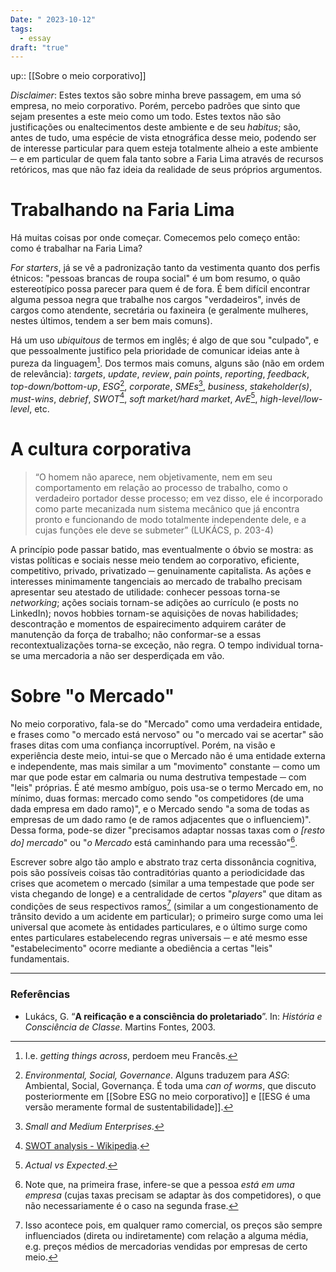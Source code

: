```yaml
---
Date: " 2023-10-12"
tags:
  - essay
draft: "true"
---
```

up:: [[Sobre o meio corporativo]]

*Disclaimer*: Estes textos são sobre minha breve passagem, em uma só empresa, no meio corporativo. Porém, percebo padrões que sinto que sejam presentes a este meio como um todo. Estes textos não são justificações ou enaltecimentos deste ambiente e de seu *habitus*; são, antes de tudo, uma espécie de vista etnográfica desse meio, podendo ser de interesse particular para quem esteja totalmente alheio a este ambiente ─ e em particular de quem fala tanto sobre a Faria Lima através de recursos retóricos, mas que não faz ideia da realidade de seus próprios argumentos.
# Trabalhando na Faria Lima
Há muitas coisas por onde começar. Comecemos pelo começo então: como é trabalhar na Faria Lima?

*For starters*, já se vê a padronização tanto da vestimenta quanto dos perfis étnicos: "pessoas brancas de roupa social" é um bom resumo, o quão estereotípico possa parecer para quem é de fora. É bem difícil encontrar alguma pessoa negra que trabalhe nos cargos "verdadeiros", invés de cargos como atendente, secretária ou faxineira (e geralmente mulheres, nestes últimos, tendem a ser bem mais comuns).

Há um uso *ubiquitous* de termos em inglês; é algo de que sou "culpado", e que pessoalmente justifico pela prioridade de comunicar ideias ante à pureza da linguagem[^1]. Dos termos mais comuns, alguns são (não em ordem de relevância): *targets*, *update*, *review*, *pain points*, *reporting*, *feedback*, *top-down/bottom-up*, *ESG*[^2], *corporate*, *SMEs*[^3], *business*, *stakeholder(s)*, *must-wins*, *debrief*, *SWOT*[^7], *soft market/hard market*, *AvE*[^4], *high-level/low-level*, etc.

# A cultura corporativa
> “O homem não aparece, nem objetivamente, nem em seu comportamento em relação ao processo de trabalho, como o verdadeiro portador desse processo; em vez disso, ele é incorporado como parte mecanizada num sistema mecânico que já encontra pronto e funcionando de modo totalmente independente dele, e a cujas funções ele deve se submeter” (LUKÁCS, p. 203-4)

A princípio pode passar batido, mas eventualmente o óbvio se mostra: as vistas políticas e sociais nesse meio tendem ao corporativo, eficiente, competitivo, privado, privatizado ─ genuinamente capitalista. As ações e interesses minimamente tangenciais ao mercado de trabalho precisam apresentar seu atestado de utilidade: conhecer pessoas torna-se *networking*; ações sociais tornam-se adições ao currículo (e posts no LinkedIn); novos hobbies tornam-se aquisições de novas habilidades; descontração e momentos de espairecimento adquirem caráter de manutenção da força de trabalho; não conformar-se a essas recontextualizações torna-se exceção, não regra. O tempo individual torna-se uma mercadoria a não ser desperdiçada em vão.

# Sobre "o Mercado"
No meio corporativo, fala-se do "Mercado" como uma verdadeira entidade, e frases como "o mercado está nervoso" ou "o mercado vai se acertar" são frases ditas com uma confiança incorruptível. Porém, na visão e experiência deste meio, intui-se que o Mercado não é uma entidade externa e independente, mas mais similar a um "movimento" constante ─ como um mar que pode estar em calmaria ou numa destrutiva tempestade ─  com "leis" próprias. É até mesmo ambíguo, pois usa-se o termo Mercado em, no mínimo, duas formas: mercado como sendo "os competidores (de uma dada empresa em dado ramo)", e o Mercado sendo "a soma de todas as empresas de um dado ramo (e de ramos adjacentes que o influenciem)". Dessa forma, pode-se dizer "precisamos adaptar nossas taxas com *o [resto do] mercado*" ou "*o Mercado* está caminhando para uma recessão"[^5]. 

Escrever sobre algo tão amplo e abstrato traz certa dissonância cognitiva, pois são possíveis coisas tão contraditórias quanto a periodicidade das crises que acometem o mercado (similar a uma tempestade que pode ser vista chegando de longe) e a centralidade de certos "*players*" que ditam as condições de seus respectivos ramos[^6] (similar a um congestionamento de trânsito devido a um acidente em particular); o primeiro surge como uma lei universal que acomete às entidades particulares, e o último surge como entes particulares estabelecendo regras universais ─ e até mesmo esse "estabelecimento" ocorre mediante a obediência a certas "leis" fundamentais.

---
### Referências
- Lukács, G. “**A reificação e a consciência do proletariado**”. In: *História e Consciência de Classe*.
Martins Fontes, 2003.

[^1]: I.e. *getting things across*, perdoem meu Francês.
[^2]: *Environmental, Social, Governance*. Alguns traduzem para *ASG*: Ambiental, Social, Governança. É toda uma *can of worms*, que discuto posteriormente em [[Sobre ESG no meio corporativo]] e [[ESG é uma versão meramente formal de sustentabilidade]].
[^3]: *Small and Medium Enterprises*.
[^4]: *Actual vs Expected*.
[^5]: Note que, na primeira frase, infere-se que a pessoa *está em uma empresa* (cujas taxas precisam se adaptar às dos competidores), o que não necessariamente é o caso na segunda frase.
[^6]: Isso acontece pois, em qualquer ramo comercial, os preços são sempre influenciados (direta ou indiretamente) com relação a alguma média, e.g. preços médios de mercadorias vendidas por empresas de certo meio.
[^7]: [SWOT analysis - Wikipedia](https://en.wikipedia.org/wiki/SWOT_analysis). 